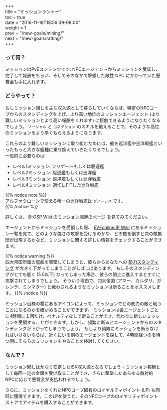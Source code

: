 +++  
title = "ミッションランナー"  
toc = true  
date = "2016-11-18T18:56:39-08:00"  
weight = 1  
prev = "/new-goals/mining/"  
next = "/new-goals/ratting/"  
+++

### って何？

ミッションはPvEコンテンツです: NPCエージェントからミッションを受諾し、完了して報酬をもらい、そしてそのなかで撃墜した敵性 NPC にかかっていた懸賞金も手に入れます。

### どうやって？

もしミッション回しを主な収入源として暮らしていくならば、特定のNPCコープからのスタンディングを上げ、より高い地位のミッションエージェント (より難しいミッションとより高い報酬をくれます) に接触できるようになりたくなるでしょう。 `ソーシャル` と `コネクション` のスキルを鍛えることで、そのような高位のミッションをより早くもらえるようになります。

これらのより難しいミッションに取り組むためには、船を巡洋艦や巡洋戦艦といったもっと大きな艦種に乗り換えていきたくなるでしょう。  
一般的に必要なのは:

- レベル1ミッション: フリゲートもしくは駆逐艦
- レベル2ミッション: 駆逐艦もしくは巡洋艦
- レベル3ミッション: 巡洋艦もしくは巡洋戦艦
- レベル4ミッション: 適切にFITした巡洋戦艦

{{% notice note %}}  
アルファクローンで使える唯一の巡洋戦艦は `グノーシス` です。  
{{% /notice %}}

詳しくは、 [B-OSP Wiki のミッション関連のページ](http://seesaawiki.jp/eveonline_b-osp_wiki/d/%A5%DF%A5%C3%A5%B7%A5%E7%A5%F3%B4%F0%C1%C3%C3%CE%BC%B1) を見てみてください。

エージェントからミッションを受領した際、 [EVEonlineJP Wiki](http://wikiwiki.jp/eveonlinejp/?%A5%DF%A5%C3%A5%B7%A5%E7%A5%F3) にあるミッション一覧を見て、どのような強さの攻撃を受けるのかや、どの敵を倒すと次の敵集団が出現するかなど、ミッションに関する詳しい情報をチェックすることができます。

{{% notice warning %}}  
四大帝国所属の艦船を撃墜してしまうと、彼らからあなたへの [勢力スタンディング](http://wiki.eveuniversity.org/Faction_Standings) が大きく下がってしまうことがしばしばあります。 もしそのスタンディングがとても低く (5.0以下) なってしまった場合、彼らの領土に進入するとすぐに攻撃されてしまうでしょう。 そういう理由で、四大帝国 (アマー、カルダリ、ガレンテ、ミンマター) と戦わされるようなミッションは断ることをオススメします。 {{% /notice %}}

ミッション目標の欄にあるアイコンによって、ミッションでどの勢力の敵と戦うことになるのかを確かめることができます。 ミッションは各エージェントごとに4時間に１回だけ、ペナルティなしで断ることができ、代わりに新しいミッションを受領することができます。しかし、頻繁に断るとエージェントからのスタンディングが下がってしまうでしょう。 もしより頻繁にミッションを断らなければいけないならば、近くにいる別のエージェントを探して、4時間経つのを待つ間にそちらのミッションをやることを検討してください。

### なんで？

ミッション回しはかなり安定したISK収入源となるでしょう - ミッション報酬として毎回一定の金額を受け取ることができ、さらに撃墜したあらゆる敵対的NPCに応じて懸賞金が支払われるでしょう。

さらに、ミッションをくれたNPCコープ固有のロイヤルティポイント (LP) も同時に獲得できます。このLPを使うと、そのNPCコープのロイヤリティポイントストアでアイテムを購入することができます。